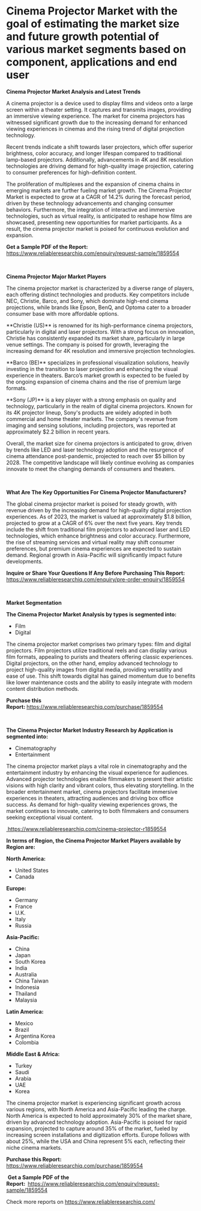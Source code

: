 <p><h1>Cinema Projector Market with the goal of estimating the market size and future growth potential of various market segments based on component, applications and end user</h1></p><p><strong>Cinema Projector Market Analysis and Latest Trends</strong></p>
<p><p>A cinema projector is a device used to display films and videos onto a large screen within a theater setting. It captures and transmits images, providing an immersive viewing experience. The market for cinema projectors has witnessed significant growth due to the increasing demand for enhanced viewing experiences in cinemas and the rising trend of digital projection technology.</p><p>Recent trends indicate a shift towards laser projectors, which offer superior brightness, color accuracy, and longer lifespan compared to traditional lamp-based projectors. Additionally, advancements in 4K and 8K resolution technologies are driving demand for high-quality image projection, catering to consumer preferences for high-definition content.</p><p>The proliferation of multiplexes and the expansion of cinema chains in emerging markets are further fueling market growth. The Cinema Projector Market is expected to grow at a CAGR of 14.2% during the forecast period, driven by these technology advancements and changing consumer behaviors. Furthermore, the integration of interactive and immersive technologies, such as virtual reality, is anticipated to reshape how films are showcased, presenting new opportunities for market participants. As a result, the cinema projector market is poised for continuous evolution and expansion.</p></p>
<p><strong>Get a Sample PDF of the Report:&nbsp;</strong> <a href="https://www.reliableresearchiq.com/enquiry/request-sample/1859554?utm_campaign=2324&utm_medium=2&utm_source=Github&utm_content=ia&utm_term=04042025&utm_id=cinema-projector">https://www.reliableresearchiq.com/enquiry/request-sample/1859554</a></p>
<p>&nbsp;</p>
<p><strong>Cinema Projector Major Market Players</strong></p>
<p><p>The cinema projector market is characterized by a diverse range of players, each offering distinct technologies and products. Key competitors include NEC, Christie, Barco, and Sony, which dominate high-end cinema projections, while brands like Epson, BenQ, and Optoma cater to a broader consumer base with more affordable options.</p><p>**Christie (US)** is renowned for its high-performance cinema projectors, particularly in digital and laser projectors. With a strong focus on innovation, Christie has consistently expanded its market share, particularly in large venue settings. The company is poised for growth, leveraging the increasing demand for 4K resolution and immersive projection technologies.</p><p>**Barco (BE)** specializes in professional visualization solutions, heavily investing in the transition to laser projection and enhancing the visual experience in theaters. Barco’s market growth is expected to be fueled by the ongoing expansion of cinema chains and the rise of premium large formats.</p><p>**Sony (JP)** is a key player with a strong emphasis on quality and technology, particularly in the realm of digital cinema projectors. Known for its 4K projector lineup, Sony's products are widely adopted in both commercial and home theater markets. The company's revenue from imaging and sensing solutions, including projectors, was reported at approximately $2.2 billion in recent years.</p><p>Overall, the market size for cinema projectors is anticipated to grow, driven by trends like LED and laser technology adoption and the resurgence of cinema attendance post-pandemic, projected to reach over $5 billion by 2028. The competitive landscape will likely continue evolving as companies innovate to meet the changing demands of consumers and theaters.</p></p>
<p>&nbsp;</p>
<p><strong>What Are The Key Opportunities For Cinema Projector Manufacturers?</strong></p>
<p><p>The global cinema projector market is poised for steady growth, with revenue driven by the increasing demand for high-quality digital projection experiences. As of 2023, the market is valued at approximately $1.8 billion, projected to grow at a CAGR of 6% over the next five years. Key trends include the shift from traditional film projectors to advanced laser and LED technologies, which enhance brightness and color accuracy. Furthermore, the rise of streaming services and virtual reality may shift consumer preferences, but premium cinema experiences are expected to sustain demand. Regional growth in Asia-Pacific will significantly impact future developments.</p></p>
<p><strong>Inquire or Share Your Questions If Any Before Purchasing This Report:</strong> <a href="https://www.reliableresearchiq.com/enquiry/pre-order-enquiry/1859554?utm_campaign=2324&utm_medium=2&utm_source=Github&utm_content=ia&utm_term=04042025&utm_id=cinema-projector">https://www.reliableresearchiq.com/enquiry/pre-order-enquiry/1859554</a></p>
<p>&nbsp;</p>
<p><strong>Market Segmentation</strong></p>
<p><strong>The Cinema Projector Market Analysis by types is segmented into:</strong></p>
<p><ul><li>Film</li><li>Digital</li></ul></p>
<p><p>The cinema projector market comprises two primary types: film and digital projectors. Film projectors utilize traditional reels and can display various film formats, appealing to purists and theaters offering classic experiences. Digital projectors, on the other hand, employ advanced technology to project high-quality images from digital media, providing versatility and ease of use. This shift towards digital has gained momentum due to benefits like lower maintenance costs and the ability to easily integrate with modern content distribution methods.</p></p>
<p><strong>Purchase this Report:&nbsp;</strong><a href="https://www.reliableresearchiq.com/purchase/1859554?utm_campaign=2324&utm_medium=2&utm_source=Github&utm_content=ia&utm_term=04042025&utm_id=cinema-projector">https://www.reliableresearchiq.com/purchase/1859554</a></p>
<p>&nbsp;</p>
<p><strong>The Cinema Projector Market Industry Research by Application is segmented into:</strong></p>
<p><ul><li>Cinematography</li><li>Entertainment</li></ul></p>
<p><p>The cinema projector market plays a vital role in cinematography and the entertainment industry by enhancing the visual experience for audiences. Advanced projector technologies enable filmmakers to present their artistic visions with high clarity and vibrant colors, thus elevating storytelling. In the broader entertainment market, cinema projectors facilitate immersive experiences in theaters, attracting audiences and driving box office success. As demand for high-quality viewing experiences grows, the market continues to innovate, catering to both filmmakers and consumers seeking exceptional visual content.</p></p>
<p><a href="https://www.reliableresearchiq.com/cinema-projector-r1859554?utm_campaign=2324&utm_medium=2&utm_source=Github&utm_content=ia&utm_term=04042025&utm_id=cinema-projector">&nbsp;https://www.reliableresearchiq.com/cinema-projector-r1859554</a></p>
<p><strong>In terms of Region, the Cinema Projector Market Players available by Region are:</strong></p>
<p>
    <p> <strong> North America: </strong>
        <ul>
            <li>United States</li>
            <li>Canada</li>
        </ul>
        </p> 
    <p> <strong> Europe: </strong>
        <ul>
            <li>Germany</li>
            <li>France</li>
            <li>U.K.</li>
            <li>Italy</li>
            <li>Russia</li>
        </ul>
        </p> 
    <p> <strong> Asia-Pacific: </strong>
        <ul>
            <li>China</li>
            <li>Japan</li>
            <li>South Korea</li>
            <li>India</li>
            <li>Australia</li>
            <li>China Taiwan</li>
            <li>Indonesia</li>
            <li>Thailand</li>
            <li>Malaysia</li>
        </ul>
        </p> 
    <p> <strong> Latin America: </strong>
        <ul>
            <li>Mexico</li>
            <li>Brazil</li>
            <li>Argentina Korea</li>
            <li>Colombia</li>
        </ul>
        </p> 
    <p> <strong> Middle East & Africa: </strong>
        <ul>
            <li>Turkey</li>
            <li>Saudi</li>
            <li>Arabia</li>
            <li>UAE</li>
            <li>Korea</li>
        </ul>
    </p>
    </p>
<p><p>The cinema projector market is experiencing significant growth across various regions, with North America and Asia-Pacific leading the charge. North America is expected to hold approximately 30% of the market share, driven by advanced technology adoption. Asia-Pacific is poised for rapid expansion, projected to capture around 35% of the market, fueled by increasing screen installations and digitization efforts. Europe follows with about 25%, while the USA and China represent 5% each, reflecting their niche cinema markets.</p></p>
<p><strong>Purchase this Report: </strong><a href="https://www.reliableresearchiq.com/purchase/1859554?utm_campaign=2324&utm_medium=2&utm_source=Github&utm_content=ia&utm_term=04042025&utm_id=cinema-projector">https://www.reliableresearchiq.com/purchase/1859554</a></p>
<p>&nbsp;<strong>Get a Sample PDF of the Report:&nbsp;&nbsp;</strong><a href="https://www.reliableresearchiq.com/enquiry/request-sample/1859554?utm_campaign=2324&utm_medium=2&utm_source=Github&utm_content=ia&utm_term=04042025&utm_id=cinema-projector">https://www.reliableresearchiq.com/enquiry/request-sample/1859554</a></p>
<p><strong></strong></p>
<p>Check more reports on <a href="https://www.reliableresearchiq.com/?utm_campaign=2324&utm_medium=2&utm_source=Github&utm_content=ia&utm_term=04042025&utm_id=cinema-projector">https://www.reliableresearchiq.com/</a></p>